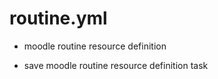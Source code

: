 



# routine.yml


* moodle routine resource definition

* save moodle routine resource definition task